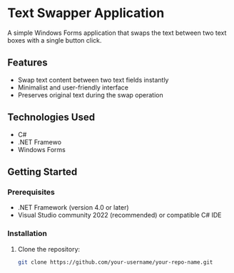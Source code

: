 # Text Swapper Application

A simple Windows Forms application that swaps the text between two text boxes with a single button click.

## Features

- Swap text content between two text fields instantly
- Minimalist and user-friendly interface
- Preserves original text during the swap operation

## Technologies Used

- C#
- .NET Framewo
- Windows Forms

## Getting Started

### Prerequisites

- .NET Framework (version 4.0 or later)
- Visual Studio community 2022 (recommended) or compatible C# IDE

### Installation

1. Clone the repository:
   ```bash
   git clone https://github.com/your-username/your-repo-name.git
